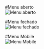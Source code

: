 #Menu aberto  
![Menu aberto](https://user-images.githubusercontent.com/32306887/84700998-8ac6e800-af2a-11ea-8935-0dbfee516f9f.PNG)


#Menu fechado  
![Menu fechado](https://user-images.githubusercontent.com/32306887/84701016-91edf600-af2a-11ea-9c23-abc66ebc8697.PNG)


#Menu Mobile  
![Menu Mobile](https://user-images.githubusercontent.com/32306887/84701036-99150400-af2a-11ea-8606-9239884e87ba.PNG)
